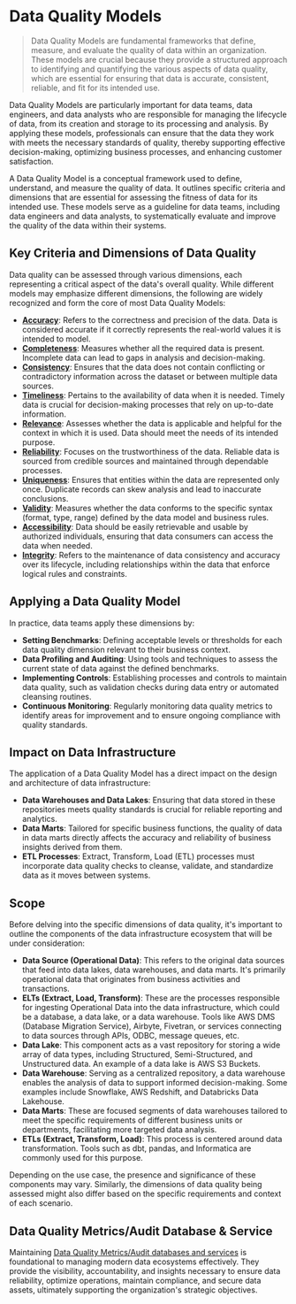 # Data Quality Models
> Data Quality Models are fundamental frameworks that define, measure, and evaluate the quality of data within an organization. These models are crucial because they provide a structured approach to identifying and quantifying the various aspects of data quality, which are essential for ensuring that data is accurate, consistent, reliable, and fit for its intended use.

Data Quality Models are particularly important for data teams, data engineers, and data analysts who are responsible for managing the lifecycle of data, from its creation and storage to its processing and analysis. By applying these models, professionals can ensure that the data they work with meets the necessary standards of quality, thereby supporting effective decision-making, optimizing business processes, and enhancing customer satisfaction.

A Data Quality Model is a conceptual framework used to define, understand, and measure the quality of data. It outlines specific criteria and dimensions that are essential for assessing the fitness of data for its intended use. These models serve as a guideline for data teams, including data engineers and data analysts, to systematically evaluate and improve the quality of the data within their systems.

## Key Criteria and Dimensions of Data Quality
Data quality can be assessed through various dimensions, each representing a critical aspect of the data's overall quality. While different models may emphasize different dimensions, the following are widely recognized and form the core of most Data Quality Models:

* [**Accuracy**](./accuracy_dimension.md): Refers to the correctness and precision of the data. Data is considered accurate if it correctly represents the real-world values it is intended to model.
* [**Completeness**](./completeness_dimension.md): Measures whether all the required data is present. Incomplete data can lead to gaps in analysis and decision-making.
* [**Consistency**](./consistency_dimension.md): Ensures that the data does not contain conflicting or contradictory information across the dataset or between multiple data sources.
* [**Timeliness**](./timeliness_dimension.md): Pertains to the availability of data when it is needed. Timely data is crucial for decision-making processes that rely on up-to-date information.
* [**Relevance**](./relevance_dimension.md): Assesses whether the data is applicable and helpful for the context in which it is used. Data should meet the needs of its intended purpose.
* [**Reliability**](./reliability_dimension.md): Focuses on the trustworthiness of the data. Reliable data is sourced from credible sources and maintained through dependable processes.
* [**Uniqueness**](./uniqueness_dimension.md): Ensures that entities within the data are represented only once. Duplicate records can skew analysis and lead to inaccurate conclusions.
* [**Validity**](./validity_dimension.md): Measures whether the data conforms to the specific syntax (format, type, range) defined by the data model and business rules.
* [**Accessibility**](./accessibility_dimension.md): Data should be easily retrievable and usable by authorized individuals, ensuring that data consumers can access the data when needed.
* [**Integrity**](./integrity_dimension.md): Refers to the maintenance of data consistency and accuracy over its lifecycle, including relationships within the data that enforce logical rules and constraints.

## Applying a Data Quality Model
In practice, data teams apply these dimensions by:

* **Setting Benchmarks**: Defining acceptable levels or thresholds for each data quality dimension relevant to their business context.
* **Data Profiling and Auditing**: Using tools and techniques to assess the current state of data against the defined benchmarks.
* **Implementing Controls**: Establishing processes and controls to maintain data quality, such as validation checks during data entry or automated cleansing routines.
* **Continuous Monitoring**: Regularly monitoring data quality metrics to identify areas for improvement and to ensure ongoing compliance with quality standards.

## Impact on Data Infrastructure
The application of a Data Quality Model has a direct impact on the design and architecture of data infrastructure:

* **Data Warehouses and Data Lakes**: Ensuring that data stored in these repositories meets quality standards is crucial for reliable reporting and analytics.
* **Data Marts**: Tailored for specific business functions, the quality of data in data marts directly affects the accuracy and reliability of business insights derived from them.
* **ETL Processes**: Extract, Transform, Load (ETL) processes must incorporate data quality checks to cleanse, validate, and standardize data as it moves between systems.

## Scope
Before delving into the specific dimensions of data quality, it's important to outline the components of the data infrastructure ecosystem that will be under consideration:

* **Data Source (Operational Data)**: This refers to the original data sources that feed into data lakes, data warehouses, and data marts. It's primarily operational data that originates from business activities and transactions.
* **ELTs (Extract, Load, Transform)**: These are the processes responsible for ingesting Operational Data into the data infrastructure, which could be a database, a data lake, or a data warehouse. Tools like AWS DMS (Database Migration Service), Airbyte, Fivetran, or services connecting to data sources through APIs, ODBC, message queues, etc.
* **Data Lake**: This component acts as a vast repository for storing a wide array of data types, including Structured, Semi-Structured, and Unstructured data. An example of a data lake is AWS S3 Buckets.
* **Data Warehouse**: Serving as a centralized repository, a data warehouse enables the analysis of data to support informed decision-making. Some examples include Snowflake, AWS Redshift, and Databricks Data Lakehouse.
* **Data Marts**: These are focused segments of data warehouses tailored to meet the specific requirements of different business units or departments, facilitating more targeted data analysis.
* **ETLs (Extract, Transform, Load)**: This process is centered around data transformation. Tools such as dbt, pandas, and Informatica are commonly used for this purpose.

Depending on the use case, the presence and significance of these components may vary. Similarly, the dimensions of data quality being assessed might also differ based on the specific requirements and context of each scenario.

## Data Quality Metrics/Audit Database & Service
Maintaining [Data Quality Metrics/Audit databases and services](./metrics_database.md) is foundational to managing modern data ecosystems effectively. They provide the visibility, accountability, and insights necessary to ensure data reliability, optimize operations, maintain compliance, and secure data assets, ultimately supporting the organization's strategic objectives.
